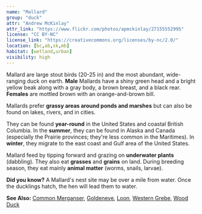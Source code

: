 ```yaml
---
name: "Mallard"
group: "duck"
attr: "Andrew McKinlay"
attr_link: "https://www.flickr.com/photos/apmckinlay/27155552995"
license: "CC BY-NC"
license_link: "https://creativecommons.org/licenses/by-nc/2.0/"
location: [bc,ab,sk,mb]
habitat: [wetland,urban]
visibility: high
---
```

Mallard are large stout birds (20-25 in) and the most abundant, wide-ranging duck on earth. **Male** Mallards have a shiny green head and a bright yellow beak along with a gray body, a brown breast, and a black rear. **Females** are mottled brown with an orange-and-brown bill.

Mallards prefer **grassy areas around ponds and marshes** but can also be found on lakes, rivers, and in cities.

They can be found **year-round** in the United States and coastal British Columbia. In the **summer**, they can be found in Alaska and Canada (especially the Prairie provinces; they're less common in the Maritimes). In **winter**, they migrate to the east coast and Gulf area of the United States.

Mallard feed by tipping forward and grazing on **underwater plants** (dabbling). They also eat **grasses** and **grains** on land. During breeding season, they eat mainly **animal matter** (worms, snails, larvae).

**Did you know?** A Mallard's nest site may be over a mile from water. Once the ducklings hatch, the hen will lead them to water.

<!-- generated, do not edit -->
**See Also:**
[Common Merganser](/{{section}}/commmerg),
[Goldeneye](/{{section}}/goldeye),
[Loon](/{{section}}/loon),
[Western Grebe](/{{section}}/westgrebe),
[Wood Duck](/{{section}}/woodduck)
